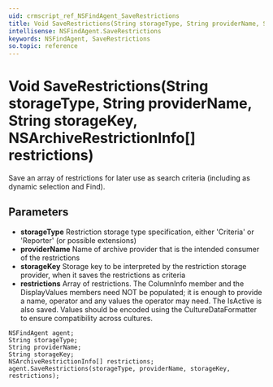 ```yaml
---
uid: crmscript_ref_NSFindAgent_SaveRestrictions
title: Void SaveRestrictions(String storageType, String providerName, String storageKey, NSArchiveRestrictionInfo[] restrictions)
intellisense: NSFindAgent.SaveRestrictions
keywords: NSFindAgent, SaveRestrictions
so.topic: reference
---
```


# Void SaveRestrictions(String storageType, String providerName, String storageKey, NSArchiveRestrictionInfo[] restrictions)

Save an array of restrictions for later use as search criteria (including as dynamic selection and Find).

## Parameters

* **storageType** Restriction storage type specification, either 'Criteria' or 'Reporter' (or possible extensions)
* **providerName** Name of archive provider that is the intended consumer of the restrictions
* **storageKey** Storage key to be interpreted by the restriction storage provider, when it saves the restrictions as criteria
* **restrictions** Array of restrictions. The ColumnInfo member and the DisplayValues members need NOT be populated; it is enough to provide a name, operator and any values the operator may need. The IsActive is also saved. Values should be encoded using the CultureDataFormatter to ensure compatibility across cultures.

```crmscript
NSFindAgent agent;
String storageType;
String providerName;
String storageKey;
NSArchiveRestrictionInfo[] restrictions;
agent.SaveRestrictions(storageType, providerName, storageKey, restrictions);
```

